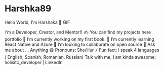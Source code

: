 # Harshka89

Hello World, I'm Harshaka 👋
GIF

I'm a  Developer, Creator, and Mentor!!
✍ You can find my projects here portfolio
🔭 I’m currently working on my first book.
🌱 I’m currently learning React Native and Azure
👯 I’m looking to collaborate on open source
💬 Ask me about ... Anything
😄 Pronouns: She/Her
⚡ Fun fact: I speak 4 languages ( English, Spanish, Romanian, Russian)
Talk with me, I am kinda awesome:
holisitc_developer | LinkedIn

